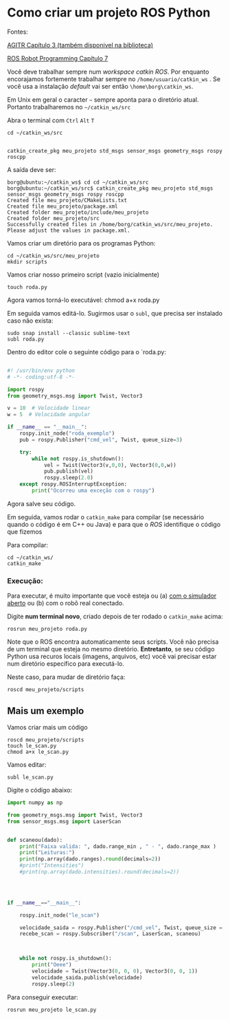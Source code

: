 # Como criar um projeto ROS Python

Fontes:

[AGITR Capítulo 3 (também disponivel na biblioteca)](https://www.cse.sc.edu/~jokane/agitr/agitr-letter-pubsub.pdf)

[ROS Robot Programming Capítulo 7](http://community.robotsource.org/t/download-the-ros-robot-programming-book-for-free/51)


Você deve trabalhar sempre num *workspace catkin ROS*.  Por enquanto encorajamos fortemente  trabalhar sempre no `/home/usuario/catkin_ws` . Se você usa a instalação *default* vai ser então `\home\borg\catkin_ws`.

Em Unix em geral o caracter `~` sempre aponta para o diretório atual. Portanto trabalharemos no `~/catkin_ws/src`


Abra o terminal com `Ctrl` `Alt` `T`

    cd ~/catkin_ws/src


    catkin_create_pkg meu_projeto std_msgs sensor_msgs geometry_msgs rospy roscpp


A saída deve ser:

    borg@ubuntu:~/catkin_ws$ cd cd ~/catkin_ws/src
    borg@ubuntu:~/catkin_ws/src$ catkin_create_pkg meu_projeto std_msgs sensor_msgs geometry_msgs rospy roscpp
    Created file meu_projeto/CMakeLists.txt
    Created file meu_projeto/package.xml
    Created folder meu_projeto/include/meu_projeto
    Created folder meu_projeto/src
    Successfully created files in /home/borg/catkin_ws/src/meu_projeto. Please adjust the values in package.xml.

Vamos criar um diretório para os programas Python:

    cd ~/catkin_ws/src/meu_projeto
    mkdir scripts

Vamos criar nosso primeiro script (vazio inicialmente)

    touch roda.py

Agora vamos torná-lo executável:
    chmod a+x roda.py

Em seguida vamos editá-lo. Sugirmos usar o `subl`, que precisa ser instalado caso não exista:

    sudo snap install --classic sublime-text
    subl roda.py

Dentro do editor cole o seguinte código para o `roda.py:

```python

#! /usr/bin/env python
# -*- coding:utf-8 -*-

import rospy
from geometry_msgs.msg import Twist, Vector3

v = 10  # Velocidade linear
w = 5  # Velocidade angular

if __name__ == "__main__":
    rospy.init_node("roda_exemplo")
    pub = rospy.Publisher("cmd_vel", Twist, queue_size=3)

    try:
        while not rospy.is_shutdown():
            vel = Twist(Vector3(v,0,0), Vector3(0,0,w))
            pub.publish(vel)
            rospy.sleep(2.0)
    except rospy.ROSInterruptException:
        print("Ocorreu uma exceção com o rospy")
```
Agora salve seu código.

Em seguida, vamos rodar o `catkin_make` para compilar (se necessário quando o código é em C++ ou Java) e para que o *ROS* identifique o código que fizemos

Para compilar:

    cd ~/catkin_ws/
    catkin_make

### Execução:

Para executar, é muito importante que você esteja ou (a) [com o simulador aberto](simulador_ros.md) ou (b) com o robô real conectado.

Digite **num terminal novo**, criado depois de ter rodado o `catkin_make` acima:

    rosrun meu_projeto roda.py

Note que o ROS encontra automaticamente seus scripts. Você não precisa de um terminal que esteja no mesmo diretório.  **Entretanto**, se seu código Python usa recuros locais (imagens, arquivos, etc) você vai precisar estar num diretório específico para executá-lo. 

Neste caso, para mudar de diretório faça:

    roscd meu_projeto/scripts

## Mais um exemplo

Vamos criar mais um código

	roscd meu_projeto/scripts
	touch le_scan.py
	chmod a+x le_scan.py

Vamos editar:

	subl le_scan.py

Digite o código abaixo:

```python
import numpy as np

from geometry_msgs.msg import Twist, Vector3
from sensor_msgs.msg import LaserScan


def scaneou(dado):
	print("Faixa valida: ", dado.range_min , " - ", dado.range_max )
	print("Leituras:")
	print(np.array(dado.ranges).round(decimals=2))
	#print("Intensities")
	#print(np.array(dado.intensities).round(decimals=2))

	


if __name__=="__main__":

	rospy.init_node("le_scan")

	velocidade_saida = rospy.Publisher("/cmd_vel", Twist, queue_size = 3 )
	recebe_scan = rospy.Subscriber("/scan", LaserScan, scaneou)



	while not rospy.is_shutdown():
		print("Oeee")
		velocidade = Twist(Vector3(0, 0, 0), Vector3(0, 0, 1))
		velocidade_saida.publish(velocidade)
		rospy.sleep(2)

```

Para conseguir executar:

    rosrun meu_projeto le_scan.py








